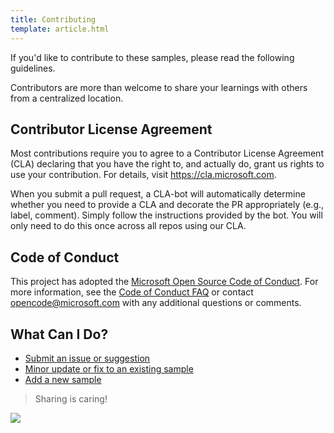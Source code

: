 ```yaml
---
title: Contributing
template: article.html
---
```


If you'd like to contribute to these samples, please read the following guidelines. 

Contributors are more than welcome to share your learnings with others from a centralized location.

## Contributor License Agreement

Most contributions require you to agree to a Contributor License Agreement (CLA) declaring that you have the right to, and actually do, grant us rights to use your contribution. For details, visit https://cla.microsoft.com.

When you submit a pull request, a CLA-bot will automatically determine whether you need to provide a CLA and decorate the PR appropriately (e.g., label, comment). Simply follow the instructions provided by the bot. You will only need to do this once across all repos using our CLA.

## Code of Conduct

This project has adopted the [Microsoft Open Source Code of Conduct](https://opensource.microsoft.com/codeofconduct/).
For more information, see the [Code of Conduct FAQ](https://opensource.microsoft.com/codeofconduct/faq/) or contact [opencode@microsoft.com](mailto:opencode@microsoft.com) with any additional questions or comments.

## What Can I Do?

- [Submit an issue or suggestion](./issues.md)
- [Minor update or fix to an existing sample](./forking.md)
- [Add a new sample](./sample.md)

> Sharing is caring!

<img src="https://pnptelemetry.azurewebsites.net/mgt-samples/docs/contributing" />